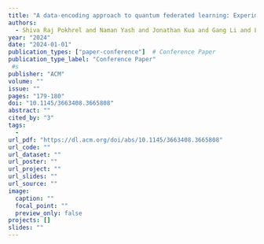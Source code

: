 ```yaml
---
title: "A data-encoding approach to quantum federated learning: Experimenting with cloud challenges"
authors:
  - Shiva Raj Pokhrel and Naman Yash and Jonathan Kua and Gang Li and Lei Pan
year: "2024"
date: "2024-01-01"
publication_types: ["paper-conference"]  # Conference Paper
publication_type_label: "Conference Paper"
 #s
publisher: "ACM"
volume: ""
issue: ""
pages: "179-180"
doi: "10.1145/3663408.3665808"
abstract: ""
cited_by: "3"
tags:
  - 
url_pdf: "https://dl.acm.org/doi/abs/10.1145/3663408.3665808"
url_code: ""
url_dataset: ""
url_poster: ""
url_project: ""
url_slides: ""
url_source: ""
image:
  caption: ""
  focal_point: ""
  preview_only: false
projects: []
slides: ""
---
```

